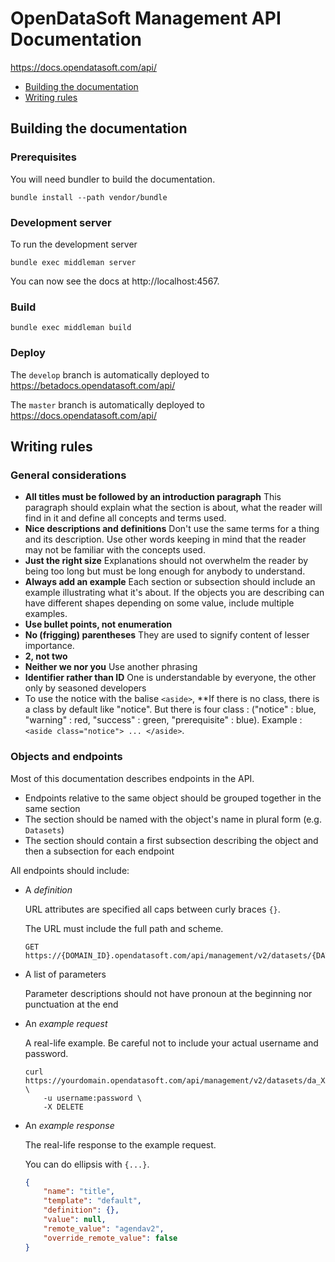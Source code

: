 # OpenDataSoft Management API Documentation

https://docs.opendatasoft.com/api/

* [Building the documentation](#building-the-documentation)
* [Writing rules](#writing-rules)

## Building the documentation

### Prerequisites

You will need bundler to build the documentation.

```shell
bundle install --path vendor/bundle
```

### Development server

To run the development server

```shell
bundle exec middleman server
```

You can now see the docs at http://localhost:4567.

### Build

```shell
bundle exec middleman build
```

### Deploy

The `develop` branch is automatically deployed to https://betadocs.opendatasoft.com/api/

The `master` branch is automatically deployed to https://docs.opendatasoft.com/api/

## Writing rules

### General considerations

* **All titles must be followed by an introduction paragraph**
  This paragraph should explain what the section is about, what the reader will find in it and define all concepts and terms used.
* **Nice descriptions and definitions**
  Don't use the same terms for a thing and its description. Use other words keeping in mind that the reader may not be familiar with the concepts used.
* **Just the right size**
  Explanations should not overwhelm the reader by being too long but must be long enough for anybody to understand.
* **Always add an example**
  Each section or subsection should include an example illustrating what it's about. If the objects you are describing can have different shapes depending on some value, include multiple examples.
* **Use bullet points, not enumeration**
* **No (frigging) parentheses** They are used to signify content of lesser importance.
* **2, not two**
* **Neither we nor you** Use another phrasing
* **Identifier rather than ID** One is understandable by everyone, the other only by seasoned developers
* To use the notice with the balise `<aside>`, **If there is no class, there is a class by default like "notice". But there is four class : ("notice" : blue, "warning" : red, "success" : green, "prerequisite" : blue). Example : `<aside class="notice"> ... </aside>`.

### Objects and endpoints

Most of this documentation describes endpoints in the API.

* Endpoints relative to the same object should be grouped together in the same section
* The section should be named with the object's name in plural form (e.g. `Datasets`)
* The section should contain a first subsection describing the object and then a subsection for each endpoint

All endpoints should include:

* A *definition*

  URL attributes are specified all caps between curly braces `{}`.

  The URL must include the full path and scheme.

  ```HTTP
  GET https://{DOMAIN_ID}.opendatasoft.com/api/management/v2/datasets/{DATASET_UID}/metadata/{TEMPLATE_NAME}/{METADATA_NAME}
  ```

* A list of parameters

  Parameter descriptions should not have pronoun at the beginning nor punctuation at the end

* An *example request*

  A real-life example. Be careful not to include your actual username and password.

  ```HTTP
  curl https://yourdomain.opendatasoft.com/api/management/v2/datasets/da_XXXXXX/metadata/default/title/ \
      -u username:password \
      -X DELETE
  ```

* An *example response*

  The real-life response to the example request.

  You can do ellipsis with `{...}`.

  ```json
  {
      "name": "title",
      "template": "default",
      "definition": {},
      "value": null,
      "remote_value": "agendav2",
      "override_remote_value": false
  }
  ```